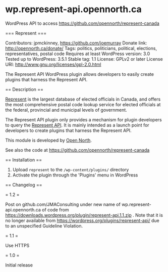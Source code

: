 # wp.represent-api.opennorth.ca
WordPress API to access https://github.com/opennorth/represent-canada

=== Represent ===

Contributors: jpmckinney, https://github.com/joemurray
Donate link: http://opennorth.ca/donate/
Tags: politics, politicians, political, elections, representatives, postal code
Requires at least WordPress version: 3.0
Tested up to WordPress: 3.5.1
Stable tag: 1.1
License: GPLv2 or later
License URI: http://www.gnu.org/licenses/gpl-2.0.html

The Represent API WordPress plugin allows developers to easily create plugins that harness the Represent API.

== Description ==

[Represent](https://represent.opennorth.ca/) is the largest database of elected officials in Canada, and offers the most comprehensive postal code lookup service for elected officials at the federal, provincial and municipal levels of government.

The Represent API plugin only provides a mechanism for plugin developers to query the [Represent API](https://represent.opennorth.ca/api/). It is mainly intended as a launch point for developers to create plugins that harness the Represent API.

This module is developed by [Open North](http://opennorth.ca/). 

See also the code at https://github.com/opennorth/represent-canada

== Installation ==

1. Upload `represent` to the `/wp-content/plugins/` directory
1. Activate the plugin through the 'Plugins' menu in WordPress

== Changelog ==

= 1.2 =

Post on github.com/JMAConsulting under new name of wp.represent-api.opennorth.ca of code from https://downloads.wordpress.org/plugin/represent-api.1.1.zip . Note that it is no longer available from https://wordpress.org/plugins/represent-api/ due to an unspecified Guideline Violation.

= 1.1 =

Use HTTPS

= 1.0 =

Initial release
